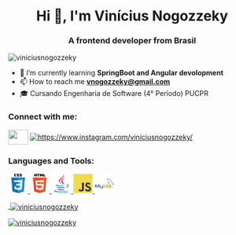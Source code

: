 <h1 align="center">Hi 👋, I'm Vinícius Nogozzeky</h1>
<h3 align="center">A frontend developer from Brasil</h3>

<p align="left"> <img src="https://komarev.com/ghpvc/?username=viniciusnogozzeky&label=Profile%20views&color=0e75b6&style=flat" alt="viniciusnogozzeky" /> </p>

- 🌱 I’m currently learning **SpringBoot and Angular devolopment**
- 📫 How to reach me **vnogozzeky@gmail.com**
- 🎓 Cursando Engenharia de Software (4° Período) PUCPR

<h3 align="left"> <a href="www.linkedin.com/in/viniciusnogozzeky-917394212
"> </a> Connect with me:</h3>
<p align="left">
<a href="https://www.linkedin.com/in/viniciusnogozzeky-917394212" target="blank"><img align="center" src="https://raw.githubusercontent.com/rahuldkjain/github-profile-readme-generator/master/src/images/icons/Social/linked-in-alt.svg" height="30" width="40" /></a>
<a href="https://www.instagram.com/viniciusnogozzeky/" target="blank"><img align="center" src="https://raw.githubusercontent.com/rahuldkjain/github-profile-readme-generator/master/src/images/icons/Social/instagram.svg" alt="https://www.instagram.com/viniciusnogozzeky/" height="30" width="40" /></a>
</p>

<h3 align="left">Languages and Tools:</h3>
<p align="left"> <a href="https://www.w3schools.com/css/" target="_blank" rel="noreferrer"> <img src="https://raw.githubusercontent.com/devicons/devicon/master/icons/css3/css3-original-wordmark.svg" alt="css3" width="40" height="40"/> </a> <a href="https://www.w3.org/html/" target="_blank" rel="noreferrer"> <img src="https://raw.githubusercontent.com/devicons/devicon/master/icons/html5/html5-original-wordmark.svg" alt="html5" width="40" height="40"/> </a> <a href="https://www.java.com" target="_blank" rel="noreferrer"> <img src="https://raw.githubusercontent.com/devicons/devicon/master/icons/java/java-original.svg" alt="java" width="40" height="40"/> </a> <a href="https://developer.mozilla.org/en-US/docs/Web/JavaScript" target="_blank" rel="noreferrer"> <img src="https://raw.githubusercontent.com/devicons/devicon/master/icons/javascript/javascript-original.svg" alt="javascript" width="40" height="40"/> </a> <a href="https://www.mysql.com/" target="_blank" rel="noreferrer"> <img src="https://raw.githubusercontent.com/devicons/devicon/master/icons/mysql/mysql-original-wordmark.svg" alt="mysql" width="40" height="40"/> </a> <a href="https://postman.com" target="_blank" rel="noreferrer"> 


<p>&nbsp;<img align="center" src="https://github-readme-stats.vercel.app/api?username=viniciusnogozzeky&show_icons=true&locale=en" alt="viniciusnogozzeky" /></p>

<p><img align="center" src="https://github-readme-streak-stats.herokuapp.com/?user=viniciusnogozzeky&" alt="viniciusnogozzeky" /></p>
